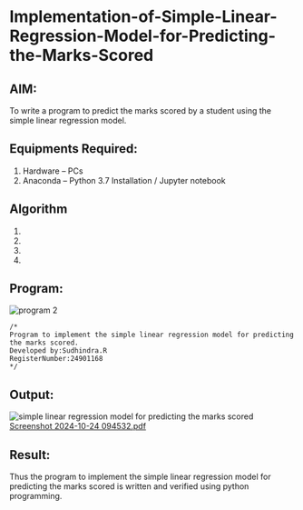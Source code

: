 # Implementation-of-Simple-Linear-Regression-Model-for-Predicting-the-Marks-Scored

## AIM:
To write a program to predict the marks scored by a student using the simple linear regression model.

## Equipments Required:
1. Hardware – PCs
2. Anaconda – Python 3.7 Installation / Jupyter notebook

## Algorithm
1. 
2. 
3. 
4. 

## Program:

![program 2](https://github.com/user-attachments/assets/7b665f21-9b42-4d62-a480-719cdc022b69)


```
/*
Program to implement the simple linear regression model for predicting the marks scored.
Developed by:Sudhindra.R
RegisterNumber:24901168
*/
```

## Output:
![simple linear regression model for predicting the marks scored](sam.png)
[Screenshot 2024-10-24 094532.pdf](https://github.com/user-attachments/files/17551019/Screenshot.2024-10-24.094532.pdf)


## Result:
Thus the program to implement the simple linear regression model for predicting the marks scored is written and verified using python programming.
